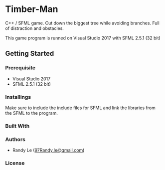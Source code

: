 # Timber-Man
C++ / SFML game. Cut down the biggest tree while avoiding branches. Full of distraction and obstacles.

This game program is runned on Visual Studio 2017 with SFML 2.5.1 (32 bit)

## Getting Started

### Prerequisite
* Visual Studio 2017
* SFML 2.5.1 (32 bit)
### Installings
Make sure to include the include files for SFML and link the libraries from the SFML to the program.
### Built With

### Authors
 * Randy Le (97Randy.le@gmail.com)

### License

